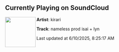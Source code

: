 ## Currently Playing on SoundCloud

[<img align="left" width="100" src="https://i1.sndcdn.com/artworks-pZCnJ4ugdboy2KDy-xbhMPA-t500x500.jpg">](https://soundcloud.com/kirarrii/nameless-prod-isai-lyn)

**Artist**: kirari 

**Track**: nameless prod isai + lyn

Last updated at 6/10/2025, 8:25:17 AM
